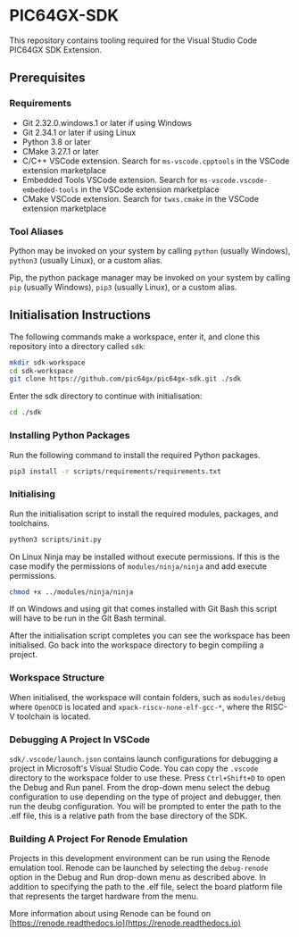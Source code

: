 # PIC64GX-SDK

This repository contains tooling required for the Visual Studio Code
PIC64GX SDK Extension.

## Prerequisites

### Requirements

- Git 2.32.0.windows.1 or later if using Windows
- Git 2.34.1 or later if using Linux
- Python 3.8 or later
- CMake 3.27.1 or later
- C/C++ VSCode extension. Search for `ms-vscode.cpptools` in the VSCode
extension marketplace
- Embedded Tools VSCode extension. Search for `ms-vscode.vscode-embedded-tools`
in the VSCode extension marketplace
- CMake VSCode extension. Search for `twxs.cmake` in the VSCode extension
marketplace

### Tool Aliases

Python may be invoked on your system by calling `python` (usually Windows),
`python3` (usually Linux), or a custom alias.

Pip, the python package manager may be invoked on your system by calling `pip`
(usually Windows), `pip3` (usually Linux), or a custom alias.

## Initialisation Instructions

The following commands make a workspace, enter it, and clone this repository into
a directory called `sdk`:

```bash
mkdir sdk-workspace
cd sdk-workspace
git clone https://github.com/pic64gx/pic64gx-sdk.git ./sdk
```

Enter the sdk directory to continue with initialisation:

```bash
cd ./sdk
```

### Installing Python Packages

Run the following command to install the required Python packages.

```bash
pip3 install -r scripts/requirements/requirements.txt
```

### Initialising

Run the initialisation script to install the required modules, packages, and
toolchains.

```bash
python3 scripts/init.py
```

On Linux Ninja may be installed without execute permissions. If this is the case
modify the permissions of `modules/ninja/ninja` and add execute permissions.

```bash
chmod +x ../modules/ninja/ninja
```

If on Windows and using git that comes installed with Git Bash this script
will have to be run in the Git Bash terminal.

After the initialisation script completes you can see the workspace has been
initialised. Go back into the workspace directory to begin compiling a project.

### Workspace Structure

When initialised, the workspace will contain folders, such as `modules/debug` where `OpenOCD` is located and `xpack-riscv-none-elf-gcc-*`, where the RISC-V toolchain is located.

### Debugging A Project In VSCode

`sdk/.vscode/launch.json` contains launch configurations for debugging a project
in Microsoft's Visual Studio Code. You can copy the `.vscode` directory to the
workspace folder to use these. Press `Ctrl+Shift+D` to open the Debug and Run
panel. From the drop-down menu select the debug configuration to use depending
on the type of project and debugger, then run the deubg configuration. You
will be prompted to enter the path to the .elf file, this is a relative path
from the base directory of the SDK.

### Building A Project For Renode Emulation

Projects in this development environment can be run using the Renode emulation
tool. Renode can be launched by selecting the `debug-renode` option in
the Debug and Run drop-down menu as described above. In addition to specifying
the path to the .elf file, select the board platform file that represents the
target hardware from the menu.

More information about using Renode can be found on
[https://renode.readthedocs.io](https://renode.readthedocs.io)
